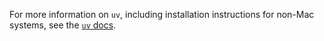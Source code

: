 <CliInvocationExample contents="brew install uv" />

For more information on `uv`, including installation instructions for non-Mac systems, see the [`uv` docs](https://docs.astral.sh/uv/).
